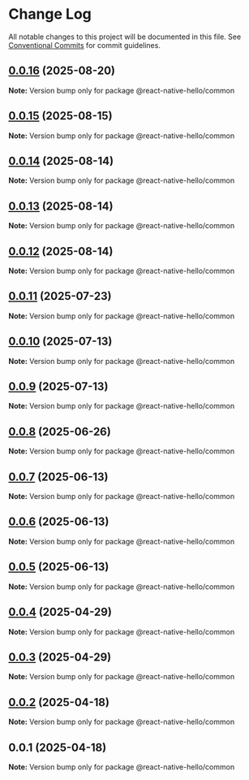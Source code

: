 # Change Log

All notable changes to this project will be documented in this file.
See [Conventional Commits](https://conventionalcommits.org) for commit guidelines.

## [0.0.16](https://github.com/ajp8164/react-native-hello/compare/@react-native-hello/common@0.0.15...@react-native-hello/common@0.0.16) (2025-08-20)

**Note:** Version bump only for package @react-native-hello/common

## [0.0.15](https://github.com/ajp8164/react-native-hello/compare/@react-native-hello/common@0.0.14...@react-native-hello/common@0.0.15) (2025-08-15)

**Note:** Version bump only for package @react-native-hello/common

## [0.0.14](https://github.com/ajp8164/react-native-hello/compare/@react-native-hello/common@0.0.13...@react-native-hello/common@0.0.14) (2025-08-14)

**Note:** Version bump only for package @react-native-hello/common

## [0.0.13](https://github.com/ajp8164/react-native-hello/compare/@react-native-hello/common@0.0.12...@react-native-hello/common@0.0.13) (2025-08-14)

**Note:** Version bump only for package @react-native-hello/common

## [0.0.12](https://github.com/ajp8164/react-native-hello/compare/@react-native-hello/common@0.0.11...@react-native-hello/common@0.0.12) (2025-08-14)

**Note:** Version bump only for package @react-native-hello/common

## [0.0.11](https://github.com/ajp8164/react-native-hello/compare/@react-native-hello/common@0.0.10...@react-native-hello/common@0.0.11) (2025-07-23)

**Note:** Version bump only for package @react-native-hello/common

## [0.0.10](https://github.com/ajp8164/react-native-hello/compare/@react-native-hello/common@0.0.9...@react-native-hello/common@0.0.10) (2025-07-13)

**Note:** Version bump only for package @react-native-hello/common

## [0.0.9](https://github.com/ajp8164/react-native-hello/compare/@react-native-hello/common@0.0.8...@react-native-hello/common@0.0.9) (2025-07-13)

**Note:** Version bump only for package @react-native-hello/common

## [0.0.8](https://github.com/ajp8164/react-native-hello/compare/@react-native-hello/common@0.0.7...@react-native-hello/common@0.0.8) (2025-06-26)

**Note:** Version bump only for package @react-native-hello/common

## [0.0.7](https://github.com/ajp8164/react-native-hello/compare/@react-native-hello/common@0.0.6...@react-native-hello/common@0.0.7) (2025-06-13)

**Note:** Version bump only for package @react-native-hello/common

## [0.0.6](https://github.com/ajp8164/react-native-hello/compare/@react-native-hello/common@0.0.5...@react-native-hello/common@0.0.6) (2025-06-13)

**Note:** Version bump only for package @react-native-hello/common

## [0.0.5](https://github.com/ajp8164/react-native-hello/compare/@react-native-hello/common@0.0.4...@react-native-hello/common@0.0.5) (2025-06-13)

**Note:** Version bump only for package @react-native-hello/common

## [0.0.4](https://github.com/ajp8164/react-native-hello/compare/@react-native-hello/common@0.0.3...@react-native-hello/common@0.0.4) (2025-04-29)

**Note:** Version bump only for package @react-native-hello/common

## [0.0.3](https://github.com/ajp8164/react-native-hello/compare/@react-native-hello/common@0.0.2...@react-native-hello/common@0.0.3) (2025-04-29)

**Note:** Version bump only for package @react-native-hello/common

## [0.0.2](https://github.com/ajp8164/react-native-hello/compare/@react-native-hello/common@0.0.1...@react-native-hello/common@0.0.2) (2025-04-18)

**Note:** Version bump only for package @react-native-hello/common

## 0.0.1 (2025-04-18)

**Note:** Version bump only for package @react-native-hello/common
